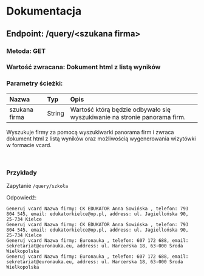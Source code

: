 # Dokumentacja
## Endpoint: /query/\<szukana firma\>
### <b>Metoda: GET</b>
### <b>Wartość zwracana: Dokument html z listą wyników</b>
### <b>Parametry ścieżki:</b>
| Nazwa | Typ | Opis |
|:---|:---|:---|
| szukana firma | String | Wartość którą będzie odbywało się wyszukiwanie na stronie panorama firm. |

Wyszukuje firmy za pomocą wyszukiwarki panorama firm i zwraca dokument html z listą wyników oraz możliwością wygenerowania wizytówki w formacie vcard.

&nbsp;

### Przykłady

Zapytanie `/query/szkoła`

Odpowiedź: 
```
Generuj vcard Nazwa firmy: CK EDUKATOR Anna Sowińska , telefon: 793 804 545, email: edukatorkielce@op.pl, address: ul. Jagiellońska 90, 25-734 Kielce
Generuj vcard Nazwa firmy: CK EDUKATOR Anna Sowińska , telefon: 793 804 545, email: edukatorkielce@op.pl, address: ul. Jagiellońska 90, 25-734 Kielce
Generuj vcard Nazwa firmy: Euronauka , telefon: 607 172 688, email: sekretariat@euronauka.eu, address: ul. Harcerska 18, 63-000 Środa Wielkopolska
Generuj vcard Nazwa firmy: Euronauka , telefon: 607 172 688, email: sekretariat@euronauka.eu, address: ul. Harcerska 18, 63-000 Środa Wielkopolska 
```